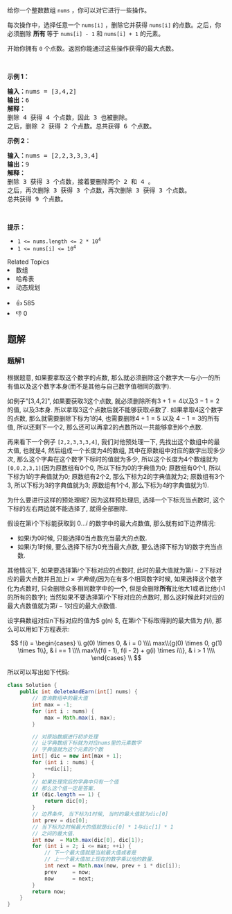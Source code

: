 <p>给你一个整数数组 <code>nums</code> ，你可以对它进行一些操作。</p>

<p>每次操作中，选择任意一个 <code>nums[i]</code> ，删除它并获得 <code>nums[i]</code> 的点数。之后，你必须删除 <strong>所有 </strong>等于 <code>nums[i] - 1</code> 和 <code>nums[i] + 1</code> 的元素。</p>

<p>开始你拥有 <code>0</code> 个点数。返回你能通过这些操作获得的最大点数。</p>

<p> </p>

<p><strong>示例 1：</strong></p>

<pre>
<strong>输入：</strong>nums = [3,4,2]
<strong>输出：</strong>6
<strong>解释：</strong>
删除 4 获得 4 个点数，因此 3 也被删除。
之后，删除 2 获得 2 个点数。总共获得 6 个点数。
</pre>

<p><strong>示例 2：</strong></p>

<pre>
<strong>输入：</strong>nums = [2,2,3,3,3,4]
<strong>输出：</strong>9
<strong>解释：</strong>
删除 3 获得 3 个点数，接着要删除两个 2 和 4 。
之后，再次删除 3 获得 3 个点数，再次删除 3 获得 3 个点数。
总共获得 9 个点数。
</pre>

<p> </p>

<p><strong>提示：</strong></p>

<ul>
	<li><code>1 <= nums.length <= 2 * 10<sup>4</sup></code></li>
	<li><code>1 <= nums[i] <= 10<sup>4</sup></code></li>
</ul>
<div><div>Related Topics</div><div><li>数组</li><li>哈希表</li><li>动态规划</li></div></div><br><div><li>👍 585</li><li>👎 0</li></div>

## 题解

### 题解1

根据题意, 如果要拿取这个数字的点数, 那么就必须删除这个数字大一与小一的所有值以及这个数字本身(而不是其他与自己数字值相同的数字).

如例子"[3,4,2]", 如果要获取3这个点数, 就必须删除所有$3 + 1 = 4$以及$3 - 1 = 2$的值, 以及3本身. 所以拿取3这个点数后就不能够获取点数了. 如果拿取4这个数字的点数, 那么就需要删除下标为1的4, 也需要删除$4 + 1 = 5$ 以及 $4 - 1 = 3$的所有值, 所以还剩下一个2, 那么还可以再拿2的点数所以一共能够拿到6个点数.

再来看下一个例子 `[2,2,3,3,3,4]`, 我们对他预处理一下, 先找出这个数组中的最大值, 也就是4, 然后组成一个长度为4的数组, 其中在原数组中对应的数字出现多少次, 那么这个字典在这个数字下标时的值就为多少, 所以这个长度为4个数组就为`[0,0,2,3,1]`(因为原数组有0个0, 所以下标为0的字典值为0; 原数组有0个1, 所以下标为1的字典值就为0; 原数组有2个2, 那么下标为2的字典值就为2; 原数组有3个3, 所以下标为3的字典值就为3; 原数组有1个4, 那么下标为4的字典值就为1).

为什么要进行这样的预处理呢? 因为这样预处理后, 选择一个下标充当点数时, 这个下标的左右两边就不能选择了, 就得全部删除.

假设在第i个下标能获取到 $0 \dots i$ 的数字中的最大点数值, 那么就有如下边界情况:

  + 如果i为0时候, 只能选择0当点数充当最大的点数.
  + 如果i为1时候, 要么选择下标为0充当最大点数, 要么选择下标为1的数字充当点数.

其他情况下, 如果要选择第$i$个下标对应的点数时, 此时的最大值就为第$i-2$下标对应的最大点数并且加上$i \times 字典值_i$(因为在有多个相同数字时候, 如果选择这个数字化为点数时, 只会删除众多相同数字中的**一个**, 但是会删除**所有**比他大1或者比他小1的所有的数字); 当然如果不要选择第$i$个下标对应的点数时, 那么这时候此时对应的最大点数值就为第$i-1$对应的最大点数值.

设字典数组对应n下标对应的值为$ g(n) $, 在第i个下标取得到的最大值为 $f(i)$, 那么可以用如下方程表示:

$$
f(i) =
  \begin{cases} \\
    g(0) \times 0, & i = 0 \\\\
    max\\{g(0) \times  0, g(1) \times 1\\}, & i == 1 \\\\
    max\\{f(i - 1), f(i - 2) + g(i) \times i\\}, & i > 1 \\\\
  \end{cases} \\
$$

所以可以写出如下代码:

```java
class Solution {
    public int deleteAndEarn(int[] nums) {
        // 查询数组中的最大值
        int max = -1;
        for (int i : nums) {
            max = Math.max(i, max);
        }

        // 对原始数据进行初步处理
        // 让字典数组下标就为对应nums里的元素数字
        // 字典值就为这个元素的个数
        int[] dic = new int[max + 1];
        for (int i : nums) {
            ++dic[i];
        }
        // 如果处理完后的字典中只有一个值
        // 那么这个值一定是答案.
        if (dic.length == 1) {
            return dic[0];
        }
        // 边界条件, 当下标为1时候, 当时的最大值就为dic[0]
        int prev = dic[0];
        // 当下标为2时候最大的值就是dic[0] * 1与dic[1] * 1
        // 之间的最大值.
        int now  = Math.max(dic[0], dic[1]);
        for (int i = 2; i <= max; ++i) {
            // 下一个最大值就是当前最大值或者是
            // 上一个最大值加上现在的数字乘以他的数量.
            int next = Math.max(now, prev + i * dic[i]);
            prev     = now;
            now      = next;
        }
        return now;
    }
}
```

